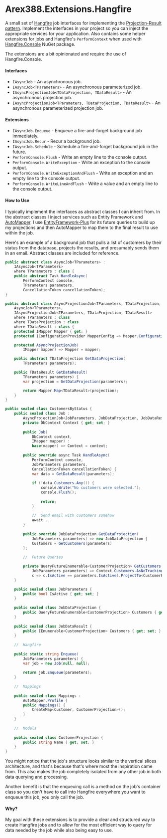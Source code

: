 # Arex388.Extensions.Hangfire

A small set of [Hangfire][2] job interfaces for implementing the [Projection-Result pattern][3]. Implement the interfaces in your project so you can inject the appropriate services for your application. Also contains some helper extensions for jobs and Hangfire's `PerformContext` when used with [Hangfire.Console][4] NuGet package.

The extensions are a bit opinionated and require the use of Hangfire.Console.

#### Interfaces

- `IAsyncJob` - An asynchronous job.
- `IAsyncJob<TParameters>` - An asynchronous parameterized job.
- `IAsyncProjectionJob<TDataProjection, TDataResult>` - An asynchronous projection job.
- `IAsyncProjectionJob<TParameters, TDataProjection, TDataResult>` - An asynchronous parameterized projection job.

#### Extensions

- `IAsyncJob.Enqueue` - Enqueue a fire-and-forget background job immediately.
- `IAsyncJob.Recur` - Recur a background job.
- `IAsyncJob.Schedule` - Schedule a fire-and-forget background job in the future.
- `PerformConsole.Flush` - Write an empty line to the console output.
- `PerformConsole.WriteException` - Write an exception to the console output.
- `PerformConsole.WriteExceptionAndFlush` - Write an exception and an empty line to the console output.
- `PerformConsole.WriteLineAndFlush` - Write a value and an empty line to the console output.

#### How to Use

I typically implement the interfaces as abstract classes I can inherit from. In the abstract classes I inject services such as Entity Framework and [AutoMapper][1]. I use [EntityFramework-Plus][0] for its future queries to build up my projections and then AutoMapper to map them to the final result to use within the job.

Here's an example of a background job that pulls a list of customers by their status from the database, projects the results, and presumably sends them in an email. Abstract classes are included for reference.

```c#
public abstract class AsyncJob<TParameters> :
    IAsyncJob<TParameters>
    where TParameters : class {
    public abstract Task HandleAsync(
        PerformContext console,
        TParameters parameters,
        CancellationToken cancellationToken);
}

public abstract class AsyncProjectionJob<TParameters, TDataProjection, TDataResult> :
    AsyncJob<TParameters>,
    IAsyncProjectionJob<TParameters, TDataProjection, TDataResult>
    where TParameters : class
    where TDataProjection : class
    where TDataResult : class {
    protected IMapper Mapper { get; }
    protected IConfigurationProvider MapperConfig => Mapper.ConfigurationProvider;

    protected AsyncProjectionJob(
        IMapper mapper) => Mapper = mapper;

    public abstract TDataProjection GetDataProjection(
        TParameters parameters);

    public TDataResult GetDataResult(
        TParameters parameters) {
        var projection = GetDataProjection(parameters);

        return Mapper.Map<TDataResult>(projection);
    }
}

public sealed class CustomersByStatus {
    public sealed class Job :
        AsyncProjectionJob<JobParameters, JobDataProjection, JobDataResult> {
        private DbContext Context { get; set; }
        
        public Job(
            DbContext context,
            IMapper mapper) :
            base(mapper) => Context = context;
            
        public override async Task HandleAsync(
            PerformContext console,
            JobParameters parameters,
            CancellationToken cancellationToken) {
            var data = GetDataResult(parameters);
            
            if (!data.Customers.Any()) {
                console.Write("No customers were selected.");
                console.Flush();
                
                return;
            }
            
            //  Send email with customers somehow
            await ...
        }
            
        public override JobDataProjection GetDataProjection(
            JobParameters parameters) => new JobDataProjection {
            Customers = GetCustomers(parameters)
        };
            
        //  Future Queries

        private QueryFutureEnumerable<CustomerProjection> GetCustomers(
            JobParameters parameters) => Context.Customers.AsNoTracking().Where(
            c => c.IsActive == parameters.IsActive).ProjectTo<CustomerProjection>(MapperConfig).Future();
    }

    public sealed class JobParameters {
        public bool IsActive { get; set; }
    }
    
    public sealed class JobDataProjection {
        public QueryFutureEnumerable<CustomerProjection> Customers { get; set; }
    }
    
    public sealed class JobDataResult {
        public IEnumerable<CustomerProjection> Customers { get; set; }
    }
    
    //  Hangfire
    
    public static string Enqueue(
    	JobParameters parameters) {
        var job = new Job(null, null);
        
        return job.Enqueue(parameters);
    }
    
    //  Mappings
    
    public sealed class Mappings :
        AutoMapper.Profile {
        public Mappings() {
            CreateMap<Customer, CustomerProjection>();
        }
    }
    
    //	Models
    
    public sealed class CustomerProjection {
        public string Name { get; set; }
    }
}
```

You might notice that the job's structure looks similar to the vertical slices architecture, and that's because that's where most the inspiration came from. This also makes the job completely isolated from any other job in both data querying and processing.

Another benefit is that the enqueuing call is a method on the job's container class so you don't have to call into Hangfire everywhere you want to enqueue this job, you only call the job.

#### Why?

My goal with these extensions is to provide a clear and structured way to create Hangfire jobs and to allow for the most efficient way to query for data needed by the job while also being easy to use.

[0]:https://github.com/zzzprojects/EntityFramework-Plus
[1]: https://github.com/AutoMapper/AutoMapper
[2]: https://github.com/HangfireIO/Hangfire
[3]:https://arex388.com/blog/projection-result-pattern-improving-on-the-projection-view-pattern
[4]:https://github.com/pieceofsummer/Hangfire.Console